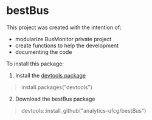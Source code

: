 # bestBus

This project was created with the intention of:
- modularize BusMonitor private project
- create functions to help the development
- documenting the code

To install this package: 
1. Install the [devtools package](https://cran.r-project.org/web/packages/devtools/devtools.pdf) 
> install.packages("devtools")
2. Download the bestBus package
> devtools::install_github("analytics-ufcg/bestBus")
